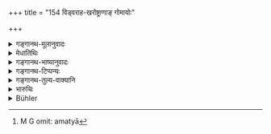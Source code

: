 +++
title = "154 विड्वराह-खरोष्ट्राणाङ् गोमायोः"

+++

<details><summary>गङ्गानथ-मूलानुवादः</summary>

If a twice-born person swallows the ordure or urine of the village-pig, of an ass, of a camel, of a jackal, of a monkey, or of a crow—he shall perform the Cāndrāyaṇa.—(154)
</details>

<details><summary>मेधातिथिः</summary>

विशेषानुपदेशाद् अमत्या वा तुल्यम् एव च युक्तम् अमत्या[^२४३] लाघवकल्पनात् ॥ ११.१५४ ॥


[^२४३]:
     M G omit: amatyā
</details>

<details><summary>गङ्गानथ-भाष्यानुवादः</summary>

Since nothing has been specially mentioned, this should be understood to apply to a case where the swallowing is done *unintentionally*. Or, both intentional and unintentional swallowing may be regarded as being on the same footing; as such an assumption would be better than any reduction in the expiation (in eases of *unintentional* swallowing).—(154)
</details>

<details><summary>गङ्गानथ-टिप्पन्यः</summary>

This verse is quoted in *Aparārka* (p. 1164);—and in *Parāśaramādhava*
(Prāyaścitta p. 296).
</details>

<details><summary>गङ्गानथ-तुल्य-वाक्यानि</summary>

*Saṃvarta* (Parāsaramādhava-Prāyaścitta, p. 296).—‘On eating the urine
or excreta of the dog, the cat, the ass, the camel, the monkey, the
jackal or the crow,—one should perform the *Cāndrāyaṇa* penance.’
</details>

<details><summary>भारुचिः</summary>

अमत्या प्राशनम् एषाम् एतद् अधिकारात् । तथा चोत्तरश्लोके विक्ष्यति- "अज्ञातं चैव सूनास्थम्" इति । मतिपूर्वे तु प्राशन एषां गुरुतरं प्रायश्चित्तं प्रकल्प्यं परिषदा ॥ ११.१५३ ॥
</details>

<details><summary>Bühler</summary>

155	A twice-born man, who has swallowed the urine or ordure of a village pig, of a donkey, of a camel, of a jackal, of a monkey, or of a crow, shall perform a lunar penance.
</details>
